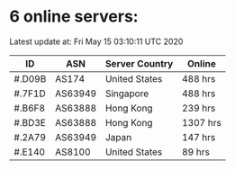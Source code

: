 # 6 online servers:

Latest update at: Fri May 15 03:10:11 UTC 2020

| ID | ASN | Server Country | Online |
| -- | --- | -------------- | ------ |
| #.D09B | AS174 | United States | 488 hrs |
| #.7F1D | AS63949 | Singapore | 488 hrs |
| #.B6F8 | AS63888 | Hong Kong | 239 hrs |
| #.BD3E | AS63888 | Hong Kong | 1307 hrs |
| #.2A79 | AS63949 | Japan | 147 hrs |
| #.E140 | AS8100 | United States | 89 hrs |

